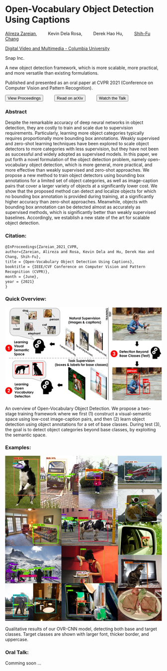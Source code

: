 # Open-Vocabulary Object Detection Using Captions

[Alireza Zareian](https://www.linkedin.com/in/az2407/), &nbsp; &nbsp; &nbsp; &nbsp; 
Kevin Dela Rosa, &nbsp; &nbsp; &nbsp; &nbsp; 
Derek Hao Hu, &nbsp; &nbsp; &nbsp; &nbsp; 
[Shih-Fu Chang](https://www.ee.columbia.edu/~sfchang/)

[Digital Video and Multimedia - Columbia University](https://www.ee.columbia.edu/ln/dvmm/)

Snap Inc.

A new object detection framework, which is more scalable, more practical, and more versatile than existing formulations.

Published and presented as an oral paper at CVPR 2021 (Conference on Computer Vision and Pattern Recognition).

<a href="#"><button>View Proceedings</button></a>
&nbsp; &nbsp; &nbsp; &nbsp; 
<a href="https://arxiv.org/abs/2011.10678"><button>Read on arXiv</button></a>
&nbsp; &nbsp; &nbsp; &nbsp; 
<a href="#"><button>Watch the Talk</button></a>

### Abstract

Despite the remarkable accuracy of deep neural networks in object detection, they are costly to train and scale due to supervision requirements. Particularly, learning more object categories typically requires proportionally more bounding box annotations. Weakly supervised and zero-shot learning techniques have been explored to scale object detectors to more categories with less supervision, but they have not been as successful and widely adopted as supervised models. In this paper, we put forth a novel formulation of the object detection problem, namely open-vocabulary object detection, which is more general, more practical, and more effective than weakly supervised and zero-shot approaches. We propose a new method to train object detectors using bounding box annotations for a limited set of object categories, as well as image-caption pairs that cover a larger variety of objects at a significantly lower cost. We show that the proposed method can detect and localize objects for which no bounding box annotation is provided during training, at a significantly higher accuracy than zero-shot approaches. Meanwhile, objects with bounding box annotation can be detected almost as accurately as supervised methods, which is significantly better than weakly supervised baselines. Accordingly, we establish a new state of the art for scalable object detection.

### Citation:
```
@InProceedings{Zareian_2021_CVPR,
author={Zareian, Alireza and Rosa, Kevin Dela and Hu, Derek Hao and Chang, Shih-Fu},
title = {Open-Vocabulary Object Detection Using Captions},
booktitle = {IEEE/CVF Conference on Computer Vision and Pattern Recognition (CVPR)},
month = {June},
year = {2021}
}
```

### Quick Overview:

![Method](ovrcnn-method.jpg)

An overview of Open-Vocabulary Object Detection. We propose a two-stage training framework where we first (1) construct a visual-semantic space using low-cost image-caption pairs, and then (2) learn object detection using object annotations for a set of base classes. During test (3), the goal is to detect object categories beyond base classes, by exploiting the semantic space.

### Examples:

![Examples](ovrcnn-examples.jpg)

Qualitative results of our OVR-CNN model, detecting both base and target classes. Target classes are shown with larger font, thicker border, and uppercase.

### Oral Talk:

Comming soon ...
<!--- [<img src="">](#) --->
